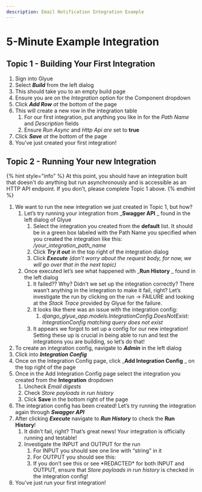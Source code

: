 ```yaml
---
description: Email Notification Integration Example
---
```


# 5-Minute Example Integration

## Topic 1 - Building Your First Integration

1. Sign into Glyue
2. Select _**Build**_ from the left dialog
3. This should take you to an empty build page
4. Ensure you are on the _Integration_ option for the Component dropdown
5. Click _**Add Row** at_ the bottom of the page
6. This will create a new row in the integration table
   1. For our first integration, put anything you like in for the _Path Name_ and _Description_ fields
   2. Ensure _Run Async_ and _Http Api are_ set to **true**
7. Click _**Save** at_ the bottom of the page
8. You’ve just created your first integration!

## Topic 2 - Running Your new Integration

{% hint style="info" %}
At this point, you should have an integration built that doesn't do anything but run asynchronously and is accessible as an HTTP API endpoint. If you don't, please complete Topic 1 above.
{% endhint %}



1. We want to run the new integration we just created in Topic 1, but how?
   1. Let’s try running your integration from _**Swagger API** _ found in the left dialog of Glyue
      1. Select the integration you created from the **default** list. It should be in a green box labeled with the Path Name you specified when you created the integration like this: _/your\_integration\_path\_name_
      2. Click _**Try it out**_ in the top right of the integration dialog
      3. Click _**Execute** (don’t worry about the request body, for now, we will go over that in the next topic)_
   2. Once executed let’s see what happened with _**Run History** _ found in the left dialog
      1. It failed?? Why? Didn’t we set up the integration correctly? There wasn’t anything in the integration to make it fail, right? Let’s investigate the run by clicking on the run → FAILURE and looking at the _Stack Trace_ provided by Glyue for the failure.
      2. It looks like there was an issue with the integration config:
         1. _django\_glyue\_app.models.IntegrationConfig.DoesNotExist: IntegrationConfig matching query does not exist_
      3. It appears we forgot to set up a config for our new integration! Setting these up is crucial in being able to run and test the integrations you are building, so let’s do that!
2. To create an integration config, navigate to _**Admin**_ in the left dialog
3. Click into _**Integration Config**_
4. Once on the Integration Config page, click _**Add Integration Config** _ on the top right of the page
5. Once in the Add Integration Config page select the integration you created from the **Integration** dropdown
   1. Uncheck _Email digests_
   2. Check _Store payloads in run history_
   3. Click **Save** in the bottom right of the page
6. The integration config has been created! Let’s try running the integration again through _**Swagger API**_
7. After clicking _**Execute**_ navigate to _**Run History**_ to check the **Run History**!
   1. It didn’t fail, right? That’s great news! Your integration is officially running and testable!
   2. Investigate the INPUT and OUTPUT for the run
      1. For INPUT you should see one line with “string” in it
      2. For OUTPUT you should see this:
      3. If you don’t see this or see \*REDACTED\* for both INPUT and OUTPUT, ensure that _Store payloads in run history_ is checked in the integration config!
8. You've just run your first integration!

